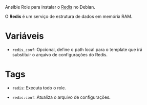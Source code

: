 Ansible Role para instalar o [Redis](http://redis.io/) no Debian.

O **Redis** é um serviço de estrutura de dados em memória RAM.

# Variáveis

- `redis_conf`: Opcional, define o path local para o template que irá
  substituir o arquivo de configurações do Redis.

# Tags

- `redis`: Executa todo o role.

- `redis:conf`: Atualiza o arquivo de configurações.
